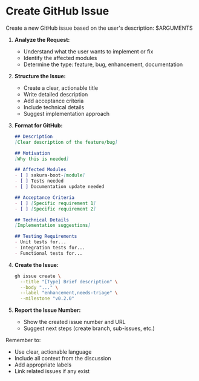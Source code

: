 # Create GitHub Issue

Create a new GitHub issue based on the user's description: $ARGUMENTS

1. **Analyze the Request:**
    - Understand what the user wants to implement or fix
    - Identify the affected modules
    - Determine the type: feature, bug, enhancement, documentation

2. **Structure the Issue:**
    - Create a clear, actionable title
    - Write detailed description
    - Add acceptance criteria
    - Include technical details
    - Suggest implementation approach

3. **Format for GitHub:**
   ```markdown
   ## Description
   [Clear description of the feature/bug]
   
   ## Motivation
   [Why this is needed]
   
   ## Affected Modules
   - [ ] sakura-boot-[module]
   - [ ] Tests needed
   - [ ] Documentation update needed
   
   ## Acceptance Criteria
   - [ ] [Specific requirement 1]
   - [ ] [Specific requirement 2]
   
   ## Technical Details
   [Implementation suggestions]
   
   ## Testing Requirements
   - Unit tests for...
   - Integration tests for...
   - Functional tests for...
   ```

4. **Create the Issue:**
   ```bash
   gh issue create \
     --title "[Type] Brief description" \
     --body "..." \
     --label "enhancement,needs-triage" \
     --milestone "v0.2.0"
   ```

5. **Report the Issue Number:**
    - Show the created issue number and URL
    - Suggest next steps (create branch, sub-issues, etc.)

Remember to:
- Use clear, actionable language
- Include all context from the discussion
- Add appropriate labels
- Link related issues if any exist